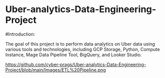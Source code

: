 # Uber-analytics-Data-Engineering-Project

#Introduction:

The goal of this project is to perform data analytics on Uber data using various tools and technologies, including GCP Storage, Python, Compute Instance, Mage Data Pipeline Tool, BigQuery, and Looker Studio.


https://github.com/cyber-prags/Uber-analytics-Data-Engineering-Project/blob/main/Images/ETL%20Pipeline.png
